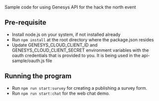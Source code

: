 Sample code for using Genesys API for the hack the north event

Pre-requisite
--------------
* Install node.js on your system, if not installed already
* Run `npm install` at the root directory where the package.json resides
* Update GENESYS_CLOUD_CLIENT_ID and GENESYS_CLOUD_CLIENT_SECRET environment variables with the oauth credentials that is provided to you.  It is being used in the api-sample/oauth.js file

Running the program
-------------------
* Run `npm run start:survey` for creating a publishing a survey form.
* Run `npm run start:chat` for the web chat demo.
